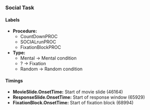 

### Social Task
#### Labels
- **Procedure:**
  - CountDownPROC
  - SOCIALrunPROC
  - FixationBlockPROC
- **Type:**
  - Mental → Mental condition
  - ? → Fixation
  - Random → Random condition

#### Timings
- **MovieSlide.OnsetTime:** Start of movie slide (46164)
- **ResponseSlide.OnsetTime:** Start of response window (65929)
- **FixationBlock.OnsetTime:** Start of fixation block (68994)